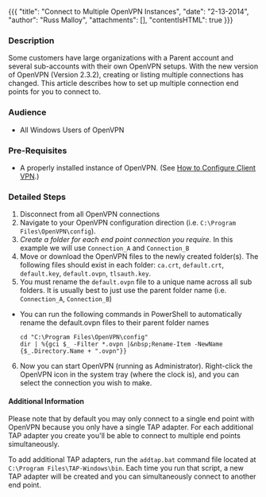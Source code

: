 {{{
  "title": "Connect to Multiple OpenVPN Instances",
  "date": "2-13-2014",
  "author": "Russ Malloy",
  "attachments": [],
  "contentIsHTML": true
}}}

### Description

Some customers have large organizations with a Parent account and several sub-accounts with their own OpenVPN setups. With the new version of OpenVPN (Version 2.3.2), creating or listing multiple connections has changed. This article describes how to set up multiple connection end points for you to connect to.

### Audience

- All Windows Users of OpenVPN

### Pre-Requisites

- A properly installed instance of OpenVPN. (See [How to Configure Client VPN](how-to-configure-client-vpn.md).)

### Detailed Steps

1. Disconnect from all OpenVPN connections
2. Navigate to your OpenVPN configuration direction (i.e. `C:\Program Files\OpenVPN\config`).
3. _Create a folder for each end point connection you require._ In this example we will use `Connection_A` and `Connection_B`
4. Move or download the OpenVPN files to the newly created folder(s). The following files should exist in each folder: `ca.crt`, `default.crt`, `default.key`, `default.ovpn`, `tlsauth.key`.
5. You must rename the `default.ovpn` file to a unique name across all sub folders. It is usually best to just use the parent folder name (i.e. `Connection_A`, `Connection_B`)
  - You can run the following commands in PowerShell to automatically rename the default.ovpn files to their parent folder names

    ```
    cd "C:\Program Files\OpenVPN\config"
    dir | %{gci $_ -Filter *.ovpn |&nbsp;Rename-Item -NewName {$_.Directory.Name + ".ovpn"}}
    ```

6. Now you can start OpenVPN (running as Administrator). Right-click the OpenVPN icon in the system tray (where the clock is), and you can select the connection you wish to make.

#### Additional Information

Please note that by default you may only connect to a single end point with OpenVPN because you only have a single TAP adapter. For each additional TAP adapter you create you'll be able to connect to multiple end points simultaneously.

To add additional TAP adapters, run the `addtap.bat` command file located at `C:\Program Files\TAP-Windows\bin`. Each time you run that script, a new TAP adapter will be created and you can simultaneously connect to another end point.
